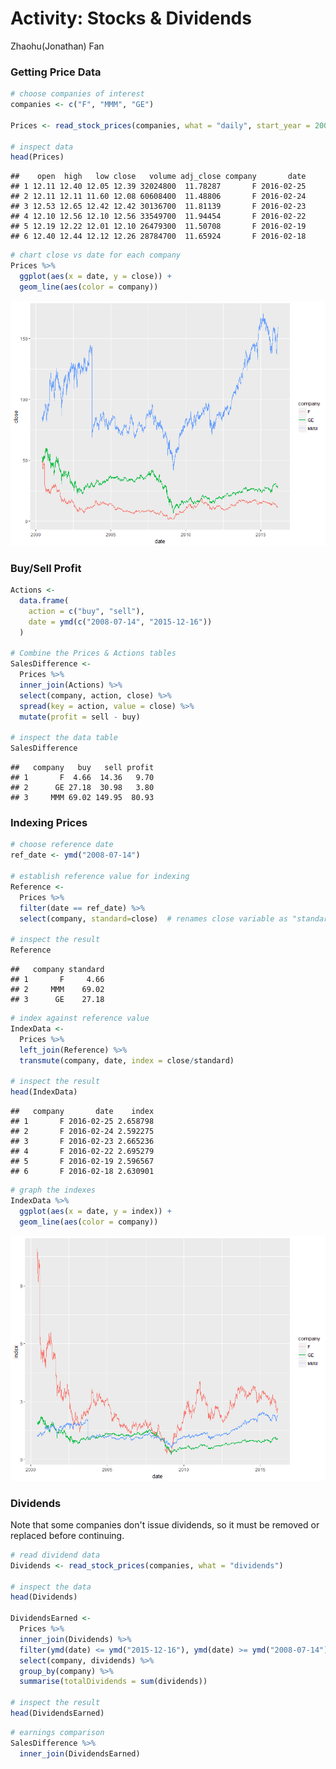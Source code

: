 # Activity: Stocks & Dividends
Zhaohu(Jonathan) Fan  




### Getting Price Data


```r
# choose companies of interest
companies <- c("F", "MMM", "GE")

Prices <- read_stock_prices(companies, what = "daily", start_year = 2000, end_year = 2016)

# inspect data
head(Prices)
```

```
##    open  high   low close   volume adj_close company       date
## 1 12.11 12.40 12.05 12.39 32024800  11.78287       F 2016-02-25
## 2 12.11 12.11 11.60 12.08 60608400  11.48806       F 2016-02-24
## 3 12.53 12.65 12.42 12.42 30136700  11.81139       F 2016-02-23
## 4 12.10 12.56 12.10 12.56 33549700  11.94454       F 2016-02-22
## 5 12.19 12.22 12.01 12.10 26479300  11.50708       F 2016-02-19
## 6 12.40 12.44 12.12 12.26 28784700  11.65924       F 2016-02-18
```

```r
# chart close vs date for each company
Prices %>%
  ggplot(aes(x = date, y = close)) + 
  geom_line(aes(color = company))
```

![](index_files/figure-html/unnamed-chunk-2-1.png)<!-- -->


### Buy/Sell Profit



```r
Actions <- 
  data.frame(
    action = c("buy", "sell"), 
    date = ymd(c("2008-07-14", "2015-12-16"))
  )

# Combine the Prices & Actions tables
SalesDifference <- 
  Prices %>%
  inner_join(Actions) %>%
  select(company, action, close) %>%
  spread(key = action, value = close) %>%
  mutate(profit = sell - buy)

# inspect the data table
SalesDifference
```

```
##   company   buy   sell profit
## 1       F  4.66  14.36   9.70
## 2      GE 27.18  30.98   3.80
## 3     MMM 69.02 149.95  80.93
```


### Indexing Prices


```r
# choose reference date
ref_date <- ymd("2008-07-14")

# establish reference value for indexing
Reference <- 
  Prices %>%
  filter(date == ref_date) %>%
  select(company, standard=close)  # renames close variable as "standard"

# inspect the result
Reference
```

```
##   company standard
## 1       F     4.66
## 2     MMM    69.02
## 3      GE    27.18
```

```r
# index against reference value
IndexData <- 
  Prices %>%
  left_join(Reference) %>%
  transmute(company, date, index = close/standard)

# inspect the result
head(IndexData)
```

```
##   company       date    index
## 1       F 2016-02-25 2.658798
## 2       F 2016-02-24 2.592275
## 3       F 2016-02-23 2.665236
## 4       F 2016-02-22 2.695279
## 5       F 2016-02-19 2.596567
## 6       F 2016-02-18 2.630901
```

```r
# graph the indexes
IndexData %>%
  ggplot(aes(x = date, y = index)) + 
  geom_line(aes(color = company))
```

![](index_files/figure-html/unnamed-chunk-4-1.png)<!-- -->


### Dividends

 Note that some companies don't issue dividends, so it must be removed or replaced before continuing.


```r
# read dividend data
Dividends <- read_stock_prices(companies, what = "dividends")

# inspect the data
head(Dividends)

DividendsEarned <- 
  Prices %>%
  inner_join(Dividends) %>%
  filter(ymd(date) <= ymd("2015-12-16"), ymd(date) >= ymd("2008-07-14")) %>%
  select(company, dividends) %>%
  group_by(company) %>%
  summarise(totalDividends = sum(dividends))

# inspect the result
head(DividendsEarned)
```


```r
# earnings comparison
SalesDifference %>%
  inner_join(DividendsEarned)
```

